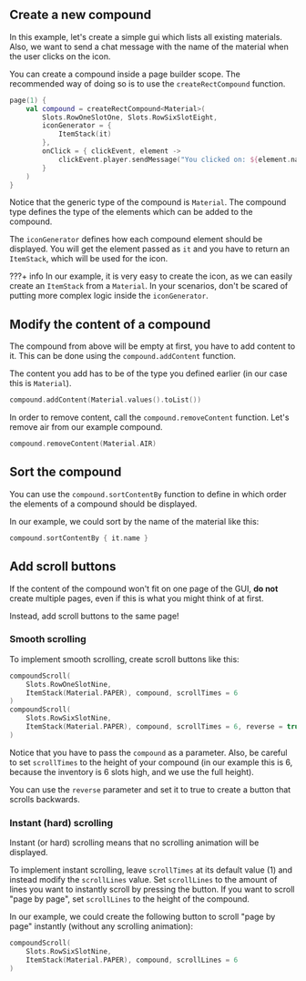 ## Create a new compound

In this example, let's create a simple gui which lists all existing materials. Also, we want to send a chat message with the name of the material when the user clicks on the icon.

You can create a compound inside a page builder scope. The recommended way of doing so is to use the `createRectCompound` function.

```kotlin
page(1) {
    val compound = createRectCompound<Material>(
        Slots.RowOneSlotOne, Slots.RowSixSlotEight,
        iconGenerator = {
            ItemStack(it)
        },
        onClick = { clickEvent, element ->
            clickEvent.player.sendMessage("You clicked on: ${element.name}")
        }
    )
}
```

Notice that the generic type of the compound is `Material`. The compound type defines the type of the elements which can be added to the compound.

The `iconGenerator` defines how each compound element should be displayed. You will get the element passed as `it` and you have to return an `ItemStack`, which will be used for the icon.

???+ info
    In our example, it is very easy to create the icon, as we can easily create an `ItemStack` from a `Material`. In your scenarios, don't be scared of putting more complex logic inside the `iconGenerator`.

## Modify the content of a compound

The compound from above will be empty at first, you have to add content to it. This can be done using the `compound.addContent` function.

The content you add has to be of the type you defined earlier (in our case this is `Material`).

```kotlin
compound.addContent(Material.values().toList())
```

In order to remove content, call the `compound.removeContent` function. Let's remove air from our example compound.

```kotlin
compound.removeContent(Material.AIR)
```

## Sort the compound

You can use the `compound.sortContentBy` function to define in which order the elements of a compound should be displayed.

In our example, we could sort by the name of the material like this:

```kotlin
compound.sortContentBy { it.name }
```

## Add scroll buttons

If the content of the compound won't fit on one page of the GUI, **do not** create multiple pages, even if this is what you might think of at first.

Instead, add scroll buttons to the same page!

### Smooth scrolling

To implement smooth scrolling, create scroll buttons like this:

```kotlin
compoundScroll(
    Slots.RowOneSlotNine,
    ItemStack(Material.PAPER), compound, scrollTimes = 6
)
compoundScroll(
    Slots.RowSixSlotNine,
    ItemStack(Material.PAPER), compound, scrollTimes = 6, reverse = true
)
```

Notice that you have to pass the `compound` as a parameter. Also, be careful to set `scrollTimes` to the height of your compound (in our example this is 6, because the inventory is 6 slots high, and we use the full height).

You can use the `reverse` parameter and set it to true to create a button that scrolls backwards.

### Instant (hard) scrolling

Instant (or hard) scrolling means that no scrolling animation will be displayed.

To implement instant scrolling, leave `scrollTimes` at its default value (1) and instead modify the `scrollLines` value.
Set `scrollLines` to the amount of lines you want to instantly scroll by pressing the button.
If you want to scroll "page by page", set `scrollLines` to the height of the compound.

In our example, we could create the following button to scroll "page by page" instantly (without any scrolling animation):

```kotlin
compoundScroll(
    Slots.RowSixSlotNine,
    ItemStack(Material.PAPER), compound, scrollLines = 6
)
```
